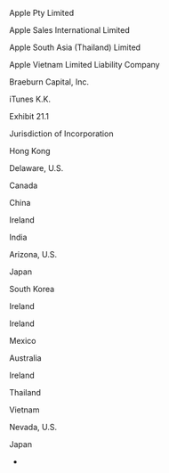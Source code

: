 Apple Pty Limited

Apple Sales International Limited

Apple South Asia (Thailand) Limited

Apple Vietnam Limited Liability Company

Braeburn Capital, Inc.

iTunes K.K.

Exhibit 21.1

Jurisdiction
of Incorporation

Hong Kong

Delaware, U.S.

Canada

China

Ireland

India

Arizona, U.S.

Japan

South Korea

Ireland

Ireland

Mexico

Australia

Ireland

Thailand

Vietnam

Nevada, U.S.

Japan

*